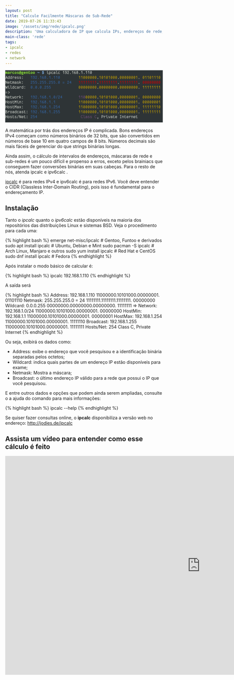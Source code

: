 ```yaml
---
layout: post
title: "Calcule Facilmente Máscaras de Sub-Rede"
date: 2019-07-26 11:33:43
image: '/assets/img/rede/ipcalc.png'
description: 'Uma calculadora de IP que calcula IPs, endereços de rede, classes de rede e outras informações.'
main-class: 'rede' 
tags:
- ipcalc
- redes
- network
---
```


![IP CALC](/assets/img/rede/ipcalc.png)

A matemática por trás dos endereços IP é complicada. Bons endereços IPv4 começam como números binários de 32 bits, que são convertidos em números de base 10 em quatro campos de 8 bits. Números decimais são mais fáceis de gerenciar do que strings binárias longas.

Ainda assim, o cálculo de intervalos de endereços, máscaras de rede e sub-redes é um pouco difícil e propenso a erros, exceto pelos brainiacs que conseguem fazer conversões binárias em suas cabeças. Para o resto de nós, atenda ipcalc e ipv6calc .

[ipcalc](http://jodies.de/ipcalc) é para redes IPv4 e ipv6calc é para redes IPv6. Você deve entender o CIDR (Classless Inter-Domain Routing), pois isso é fundamental para o endereçamento IP.

## Instalação

Tanto o *ipcalc* quanto o *ipv6calc* estão disponíveis na maioria dos repositórios das distribuições Linux e sistemas BSD. Veja o procedimento para cada uma:

{% highlight bash %}
emerge net-misc/ipcalc # Gentoo, Funtoo e derivados
sudo apt install ipcalc # Ubuntu, Debian e Mint
sudo pacman -S ipcalc # Arch Linux, Manjaro e outros
sudo yum install ipcalc # Red Hat e CentOS
sudo dnf install ipcalc # Fedora
{% endhighlight %}

Após instalar o modo básico de calcular é:

{% highlight bash %}
ipcalc 192.168.1.110
{% endhighlight %}

A saída será

{% highlight bash %}
Address:   192.168.1.110        11000000.10101000.00000001. 01101110
Netmask:   255.255.255.0 = 24   11111111.11111111.11111111. 00000000
Wildcard:  0.0.0.255            00000000.00000000.00000000. 11111111
=>
Network:   192.168.1.0/24       11000000.10101000.00000001. 00000000
HostMin:   192.168.1.1          11000000.10101000.00000001. 00000001
HostMax:   192.168.1.254        11000000.10101000.00000001. 11111110
Broadcast: 192.168.1.255        11000000.10101000.00000001. 11111111
Hosts/Net: 254                   Class C, Private Internet
{% endhighlight %}

<script async src="https://pagead2.googlesyndication.com/pagead/js/adsbygoogle.js"></script>
<!-- Informat -->
  <ins class="adsbygoogle"
       style="display:block"
       data-ad-client="ca-pub-2838251107855362"
       data-ad-slot="2327980059"
       data-ad-format="auto"
       data-full-width-responsive="true"></ins>
<script>
(adsbygoogle = window.adsbygoogle || []).push({});
</script>

Ou seja, exibirá os dados como:

- Address: exibe o endereço que você pesquisou e a identificação binária separadas pelos octetos;
- Wildcard: indica quais partes de um endereço IP estão disponíveis para exame;
- Netmask: Mostra a máscara;
- Broadcast: o último endereço IP válido para a rede que possui o IP que você pesquisou.

E entre outros dados e opções que podem ainda serem ampliadas, consulte o a ajuda do comando para mais informações:

{% highlight bash %}
ipcalc --help
{% endhighlight %}

Se quiser fazer consultas online, o **ipcalc** disponibiliza a versão web no endereço: <http://jodies.de/ipcalc>

## Assista um vídeo para entender como esse cálculo é feito

<iframe width="1246" height="701" src="https://www.youtube.com/embed/GCU_cndQN1Q" frameborder="0" allow="accelerometer; autoplay; encrypted-media; gyroscope; picture-in-picture" allowfullscreen></iframe>
